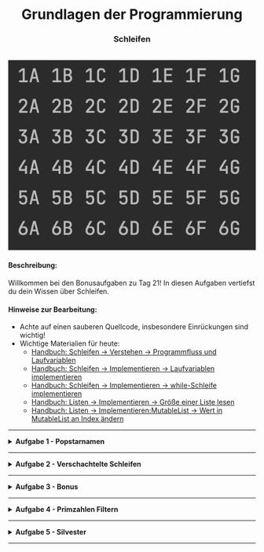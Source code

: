 
<h1 align="center">Grundlagen der Programmierung</h1>
<h3 align="center">Schleifen</h3>
<br>

<img src="img/matrix.png"/>

#### Beschreibung:
Willkommen bei den Bonusaufgaben zu Tag 21!
In diesen Aufgaben vertiefst du dein Wissen über Schleifen.

#### Hinweise zur Bearbeitung:

- Achte auf einen sauberen Quellcode, insbesondere Einrückungen sind wichtig!
- Wichtige Materialien für heute:
  - [Handbuch: Schleifen → Verstehen → Programmfluss und Laufvariablen](https://docs.google.com/document/d/13SyoQ3tgIr4T9tiUl42V5kiBGQwV4Lk-XA2SsKf-va0/edit#heading=h.khc665cedvja)
  - [Handbuch: Schleifen → Implementieren → Laufvariablen implementieren](https://docs.google.com/document/d/13SyoQ3tgIr4T9tiUl42V5kiBGQwV4Lk-XA2SsKf-va0/edit#heading=h.4b4isj8cze29)
  - [Handbuch: Schleifen → Implementieren → while-Schleife implementieren](https://docs.google.com/document/d/13SyoQ3tgIr4T9tiUl42V5kiBGQwV4Lk-XA2SsKf-va0/edit#heading=h.hf34b5wgif84)
  - [Handbuch: Listen → Implementieren → Größe einer Liste lesen](https://docs.google.com/document/d/13SyoQ3tgIr4T9tiUl42V5kiBGQwV4Lk-XA2SsKf-va0/edit#heading=h.bvtmwoufzcex)
  - [Handbuch: Listen → Implementieren:MutableList → Wert in MutableList an Index ändern](https://docs.google.com/document/d/13SyoQ3tgIr4T9tiUl42V5kiBGQwV4Lk-XA2SsKf-va0/edit#heading=h.x824jd5wl02t)

---

<details>
<summary> <b> Aufgabe 1 - Popstarnamen </b> </summary>

In der Datei findest du eine Liste an Vornamen und eine Liste an Nachnamen.
Deine Aufgaben ist es, für jede Person Vor- und Nachname Auszugeben.

**Datei für die Aufgabe:** *src > 01PopstarNamen.kt*

</details>

---

<details>
<summary> <b> Aufgabe 2 - Verschachtelte Schleifen </b> </summary>

Vorsicht, Knobelaufgabe!

Deine Aufgabe ist es eine Zahlenmatrix, wie unten auszugeben (Tipp: du brauchst 2 Schleifen ineinander).

<p align="center">
  <img src="img/matrix.png" />
</p>

**Datei für die Aufgabe:** *src -> 02SchleifenSchachteln.kt*

</details>

---

<details>
<summary> <b> Aufgabe 3 - Bonus </b> </summary>
Bei dieser Aufgabe geht es darum, herauszufinden, welche Zahl am häufigsten in der Liste vorkommt.
Gib die Zahl, die am häufigsten vorkommt, mit println aus.

**Datei für die Aufgabe:** *src > 03VorkommenZählen.kt*

</details>

---

<details>
<summary> <b> Aufgabe 4 - Primzahlen Filtern </b> </summary>
Bei dieser Aufgabe wird es wieder kniffelig: Wir wollen in der Funktion primZahlFilter eine Liste übergeben, bei der für jedes Element bestimmt wird, ob es eine Primzahl ist oder nicht, und dieses Information in die Konsole ausgedruckt wird. Überlegt euch, wie wir mit Modulo (%) arbeiten können. Tipp: Eine Primzahl ist eine Zahl, die nur durch sich selbst und 1 teilbar ist.

Nehmt gerne google zur Hilfe, wenn ihr nicht weiterkommt, oder fragt die Tutoren.

**Datei für die Aufgabe:** *src > 04PrimzahlenFiltern.kt*

</details>

---

<details>
<summary> <b> Aufgabe 5 - Silvester </b> </summary>

Hier kannst du deiner Kreativität freien Lauf lassen!

Es ist Silvester und eine Party muss organisiert werden.
Dazu erstellst du 2 gleich lange Listen, eine Gästeliste mit Namen und eine mit Party-Ausrüstung, die beschafft werden muss (Dekoration, Essen, Feuerwerk, etc.)
Mit einer Schleife sollen in der Funktion "aufgabenZuteilung" die Namen mit je einer Aufgabe ausgedruckt werden, sodass wir wissen, wer für was verantwortlich ist.

Außerdem brauchen wir eine Funktion "countdown". Sie soll bis Mitternacht von 10 runterzählen. Stelle sicher, dass der Countdown zur richtigen Uhrzeit (23.59, einfach als Double speichern) beginnt und fange eine Exception ab mit try-catch, falls er zu früh getriggert wird.
Der Countdown soll, wenn er bei 0 ankommt, stattdessen "Happy New Year!" ausgeben.

Wir brauchen außerdem eine Funktion Trinkspiel, die einen Namen aus der Liste übergeben bekommt: Es wird mal wieder gewürfelt und die spielende Person muss pro Augenzahl ein Schluck nehmen.
Jeder Schluck soll in der Konsole nach folgendem Schema geprinted werden:
"[name] nimmt den [i]ten Schluck!"


Fallen dir weitere Situationen ein, die wir Simulieren könnten?


**Datei für die Aufgabe:** *src > Silvester.kt*

</details>

---